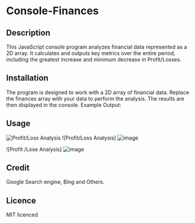 # Console-Finances

## Description 

This JavaScript console program analyzes financial data represented as a 2D array. It calculates 
and outputs key metrics over the entire period, including the greatest increase and minimum decrease
in Profit/Losses.

## Installation

The program is designed to work with a 2D array of financial data. Replace the finances
array with your data to perform the analysis. The results are then displayed in the console. Example Output:

## Usage 
![Profit/Loss Analysis]([image_url](https://github.com/jeylanab/Console-Finances/blob/main/Images/Screenshot%202023-12-30%20050616.png?raw=true)https://github.com/jeylanab/Console-Finances/blob/main/Images/Screenshot%202023-12-30%20050616.png?raw=true)
![Profit/Loss Analysis] ![image](https://github.com/jeylanab/Console-Finances/assets/146985587/49cf3591-79fc-429a-8ada-54bba0e14c71)

![Profit /Lose Analysis] ![image](https://github.com/jeylanab/Console-Finances/assets/146985587/160f12df-2580-4d0f-afd7-22d37515acfc)


## Credit 

Google Search engine, Bing and Others.

## Licence 

MIT licenced


